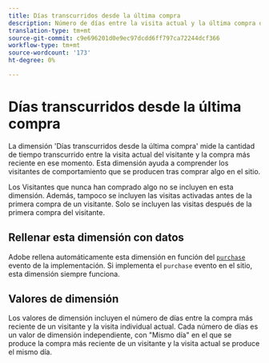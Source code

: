 ```yaml
---
title: Días transcurridos desde la última compra
description: Número de días entre la visita actual y la última compra que realizó.
translation-type: tm+mt
source-git-commit: c9e696201d0e9ec97dcdd6ff797ca72244dcf366
workflow-type: tm+mt
source-wordcount: '173'
ht-degree: 0%

---
```



# Días transcurridos desde la última compra

La dimensión &#39;Días transcurridos desde la última compra&#39; mide la cantidad de tiempo transcurrido entre la visita actual del visitante y la compra más reciente en ese momento. Esta dimensión ayuda a comprender los visitantes de comportamiento que se producen tras comprar algo en el sitio.

Los Visitantes que nunca han comprado algo no se incluyen en esta dimensión. Además, tampoco se incluyen las visitas activadas antes de la primera compra de un visitante. Solo se incluyen las visitas después de la primera compra del visitante.

## Rellenar esta dimensión con datos

Adobe rellena automáticamente esta dimensión en función del [`purchase`](/help/implement/vars/page-vars/events/event-purchase.md) evento de la implementación. Si implementa el `purchase` evento en el sitio, esta dimensión siempre funciona.

## Valores de dimensión

Los valores de dimensión incluyen el número de días entre la compra más reciente de un visitante y la visita individual actual. Cada número de días es un valor de dimensión independiente, con &quot;Mismo día&quot; en el que se produce la compra más reciente de un visitante y la visita actual se produce el mismo día.
